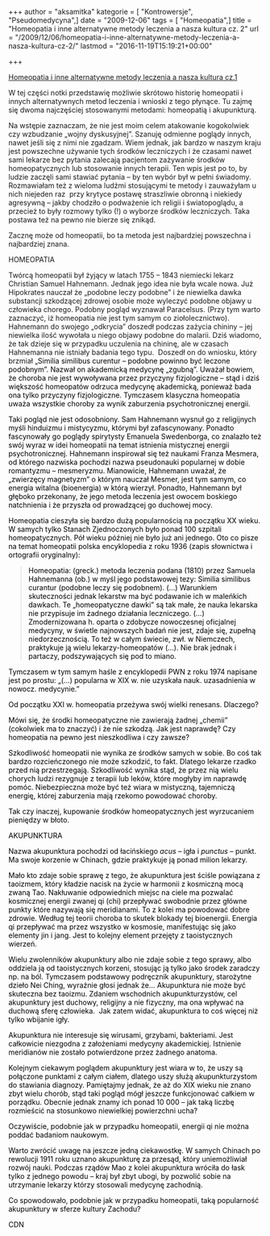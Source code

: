 +++
author = "aksamitka"
kategorie = [ "Kontrowersje", "Pseudomedycyna",]
date = "2009-12-06"
tags = [ "Homeopatia",]
title = "Homeopatia i inne alternatywne metody leczenia a nasza kultura cz. 2"
url = "/2009/12/06/homeopatia-i-inne-alternatywne-metody-leczenia-a-nasza-kultura-cz-2/"
lastmod = "2016-11-19T15:19:21+00:00"

+++

<a title="Homeopatia i inne alternatywne metody leczenia a nasza kultura cz.1" href="/2009/11/29/homeopatia-i-inne-alternatywne-metody-leczenia-a-nasza-kultura-cz1/" target="_self">Homeopatia i inne alternatywne metody leczenia a nasza kultura cz.1</a>

W tej części notki przedstawię możliwie skrótowo historię homeopatii i innych alternatywnych metod leczenia i wnioski z tego płynące. Tu zajmę się dwoma najczęściej stosowanymi metodami: homeopatią i akupunkturą.

<!--more-->

Na wstępie zaznaczam, że nie jest moim celem atakowanie kogokolwiek czy wzbudzanie &#8222;wojny dyskusyjnej&#8221;. Szanuję odmienne poglądy innych, nawet jeśli się z nimi nie zgadzam. Wiem jednak, jak bardzo w naszym kraju jest powszechne używanie tych środków leczniczych i że czasami nawet sami lekarze bez pytania zalecają pacjentom zażywanie środków homeopatycznych lub stosowanie innych terapii. Ten wpis jest po to, by ludzie zaczęli sami stawiać pytania &#8211; by ten wybór był w pełni świadomy. Rozmawiałam też z wieloma ludźmi stosującymi te metody i zauważyłam u nich niejeden raz  przy krytyce postawę straszliwie obronną i niekiedy agresywną &#8211; jakby chodziło o podważenie ich religii i światopoglądu, a przecież to były rozmowy tylko (!) o wyborze środków leczniczych. Taka postawa też na pewno nie bierze się znikąd.

Zacznę może od homeopatii, bo ta metoda jest najbardziej powszechna i najbardziej znana.

HOMEOPATIA

Twórcą homeopatii był żyjący w latach 1755 &#8211; 1843 niemiecki lekarz Christian Samuel Hahnemann. Jednak jego idea nie była wcale nowa. Już Hipokrates nauczał że &#8222;podobne leczy podobne&#8221; i że niewielka dawka substancji szkodzącej zdrowej osobie może wyleczyć podobne objawy u człowieka chorego. Podobny pogląd wyznawał Paracelsus. (Przy tym warto zaznaczyć, iż homeopatia nie jest tym samym co ziołolecznictwo). Hahnemann do swojego &#8222;odkrycia&#8221; doszedł podczas zażycia chininy &#8211; jej niewielka ilość wywołała u niego objawy podobne do malarii. Dziś wiadomo, że tak dzieje się w przypadku uczulenia na chininę, ale w czasach Hahnemanna nie istniały badania tego typu.  Doszedł on do wniosku, który brzmiał <span style="color: #000000;">&#8222;Similia similibus curentur – podobne powinno być leczone podobnym&#8221;. Nazwał on akademicką medycynę &#8222;zgubną&#8221;. Uważał bowiem, że choroba nie jest wywoływana przez przyczyny fizjologiczne &#8211; stąd i dziś większość homeopatów odrzuca medycynę akademicką, ponieważ bada ona tylko przyczyny fizjologiczne. Tymczasem klasyczna homeopatia uważa wszystkie choroby za wynik zaburzenia psychotronicznej energii. </span>

<span style="color: #000000;">Taki pogląd nie jest odosobniony. Sam Hahnemann wysnuł go z religijnych myśli hinduizmu i mistycyzmu, którymi był zafascynowany. Ponadto fascynowały go poglądy spirytysty Emanuela Swedenborga, co znalazło też swój wyraz w idei homeopatii na temat istnienia mistycznej energii psychotronicznej. Hahnemann inspirował się też naukami Franza Mesmera, od którego nazwiska pochodzi nazwa pseudonauki popularnej w dobie romantyzmu &#8211; mesmeryzmu. Mianowicie, Hahnemann uważał, że &#8222;zwierzęcy magnetyzm&#8221; o którym nauczał Mesmer, jest tym samym, co energia witalna (bioenergia) w którą wierzył. Ponadto, Hahnemann był głęboko przekonany, że jego metoda leczenia jest owocem boskiego natchnienia i że przyszła od prowadzącej go duchowej mocy. </span>

<span style="color: #000000;">Homeopatia cieszyła się bardzo dużą popularnością na początku XX wieku. W samych tylko Stanach Zjednoczonych było ponad 100 szpitali homeopatycznych. Pół wieku później nie było już ani jednego. Oto co pisze na temat homeopatii polska encyklopedia z roku 1936 (zapis słownictwa i ortografii oryginalny):</span>

> <span style="color: #000000;">Homeopatia: (greck.) metoda leczenia podana (1810) przez Samuela Hahnemanna (ob.) w myśl jego podstawowej tezy: </span><span style="color: #000000;">Similia similibus curantur (podobne leczy się podobnem). (&#8230;) Warunkiem skuteczności jednak lekarstw ma być podawanie ich w maleńkich dawkach. Te &#8222;homeopatyczne dawki&#8221; są tak małe, że nauka lekarska nie przypisuje im żadnego działania leczniczego. (&#8230;) Zmodernizowana h. oparta o zdobycze nowoczesnej oficjalnej medycyny, w świetle najnowszych badań nie jest, zdaje się, zupełną niedorzecznością. To też w całym świecie, zwł. w Niemczech, praktykuje ją wielu lekarzy-homeopatów (&#8230;). Nie brak jednak i partaczy, podszywających się pod to miano. </span>

<span style="color: #000000;">Tymczasem w tym samym haśle z encyklopedii PWN z roku 1974 napisane jest po prostu: &#8222;(&#8230;) popularna w XIX w. nie uzyskała nauk. uzasadnienia w nowocz. medycynie.&#8221; </span>

<span style="color: #000000;">Od początku XXI w. homeopatia przeżywa swój wielki renesans. Dlaczego? </span>

<span style="color: #000000;">Mówi się, że środki homeopatyczne nie zawierają żadnej &#8222;chemii&#8221; (cokolwiek ma to znaczyć) i że nie szkodzą. Jak jest naprawdę? Czy homeopatia na pewno jest nieszkodliwa i czy zawsze? </span>

<span style="color: #000000;">Szkodliwość homeopatii nie wynika ze środków samych w sobie. Bo coś tak bardzo rozcieńczonego nie może szkodzić, to fakt. Dlatego lekarze rzadko przed nią przestrzegają. Szkodliwość wynika stąd, że przez nią wielu chorych ludzi rezygnuje z terapii lub leków, które mogłyby im naprawdę pomóc. Niebezpieczna może być też wiara w mistyczną, tajemniczą energię, której zaburzenia mają rzekomo powodować choroby. </span>

<span style="color: #000000;">Tak czy inaczej, kupowanie środków homeopatycznych jest wyrzucaniem pieniędzy w błoto. </span>

<span style="color: #000000;">AKUPUNKTURA </span>

<span style="color: #000000;">Nazwa akupunktura pochodzi od łacińskiego <em>acus</em> &#8211; igła i <em>punctus</em> &#8211; punkt. Ma swoje korzenie w Chinach, gdzie praktykuje ją ponad milion lekarzy. </span>

<span style="color: #000000;">Mało kto zdaje sobie sprawę z tego, że akupunktura jest ściśle powiązana z taoizmem, który kładzie nacisk na życie w harmonii z kosmiczną mocą zwaną Tao. Nakłuwanie odpowiednich miejsc na ciele ma pozwalać kosmicznej energii zwanej qi (chi) przepływać swobodnie przez główne punkty które nazywają się meridianami. To z kolei ma powodować dobre zdrowie. Według tej teorii choroba to skutek blokady tej bioenergii. Energia qi przepływać ma przez wszystko w kosmosie, manifestując się jako elementy jin i jang. Jest to kolejny element przejęty z taoistycznych wierzeń. </span>

<span style="color: #000000;">Wielu zwolenników akupunktury albo nie zdaje sobie z tego sprawy, albo oddziela ją od taoistycznych korzeni, stosując ją tylko jako środek zaradczy np. na ból. Tymczasem podstawowy podręcznik akupunktury, starożytne dzieło Nei Ching, wyraźnie głosi jednak że&#8230; Akupunktura nie może być skuteczna bez taoizmu. Zdaniem wschodnich akupunkturzystów, cel akupunktury jest duchowy, religijny a nie fizyczny, ma ona wpływać na duchową sferę człowieka.  Jak zatem widać, akupunktura to coś więcej niż tylko wbijanie igły. </span>

<span style="color: #000000;">Akupunktura nie interesuje się wirusami, grzybami, bakteriami. Jest całkowicie niezgodna z założeniami medycyny akademickiej. Istnienie meridianów nie zostało potwierdzone przez żadnego anatoma. </span>

<span style="color: #000000;">Kolejnym ciekawym poglądem akupunktury jest wiara w to, że uszy są połączone punktami z całym ciałem, dlatego uszy służą akupunkturzystom do stawiania diagnozy. Pamiętajmy jednak, że aż do XIX wieku nie znano zbyt wielu chorób, stąd taki pogląd mógł jeszcze funkcjonować całkiem w porządku. Obecnie jednak znamy ich ponad 10 000 &#8211; jak taką liczbę rozmieścić na stosunkowo niewielkiej powierzchni ucha?<br /> </span>

<span style="color: #000000;">Oczywiście, podobnie jak w przypadku homeopatii, energii qi nie można poddać badaniom naukowym. </span>

<span style="color: #000000;">Warto zwrócić uwagę na jeszcze jedną ciekawostkę. W samych Chinach po rewolucji 1911 roku uznano akupunkturę za przesąd, który uniemożliwiał rozwój nauki. Podczas rządów Mao z kolei akupunktura wróciła do łask tylko z jednego powodu &#8211; kraj był zbyt ubogi, by pozwolić sobie na utrzymanie lekarzy którzy stosowali medycynę zachodnią. </span>

<span style="color: #000000;">Co spowodowało, podobnie jak w przypadku homeopatii, taką popularność akupunktury w sferze kultury Zachodu?</span>

<span style="color: #000000;">CDN<br /> </span>